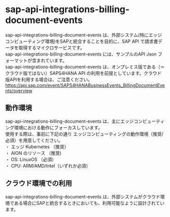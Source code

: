 # sap-api-integrations-billing-document-events  
sap-api-integrations-billing-document-events は、外部システム(特にエッジコンピューティング環境)をSAPと統合することを目的に、SAP API で請求書データを取得するマイクロサービスです。    
sap-api-integrations-billing-document-events には、サンプルのAPI Json フォーマットが含まれています。   
sap-api-integrations-billing-document-events は、オンプレミス版である（＝クラウド版ではない）SAPS4HANA API の利用を前提としています。クラウド版APIを利用する場合は、ご注意ください。   
https://api.sap.com/event/SAPS4HANABusinessEvents_BillingDocumentEvents/overview  

## 動作環境  

sap-api-integrations-billing-document-events は、主にエッジコンピューティング環境における動作にフォーカスしています。  
使用する際は、事前に下記の通り エッジコンピューティングの動作環境（推奨/必須）を用意してください。  
・ エッジ Kubernetes （推奨）    
・ AION のリソース （推奨)    
・ OS: LinuxOS （必須）    
・ CPU: ARM/AMD/Intel（いずれか必須）    

## クラウド環境での利用

sap-api-integrations-billing-document-events は、外部システムがクラウド環境である場合にSAPと統合するときにおいても、利用可能なように設計されています。  